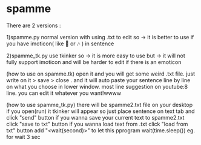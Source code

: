 # spamme
There are 2 versions :

1)spamme.py
normal version with using .txt to edit so
-> it is better to use if you have imoticon( like 🥺 or 🎶 ) in sentence

2)spamme_tk.py
use tkinker so
-> it is more easy to use but
-> it will not fully support imoticon and will be harder to edit if there is an emoticon

(how to use on spamme.tk)
open it and you will get some weird .txt file.
just write on it > save > close .
and it will auto paste your sentence line by line on what you choose in lower window.
most line suggestion on youtube:8 line.
you can edit it whatever you want!wwww

(how to use spamme_tk.py)
there will be spamme2.txt file on your desktop
if you open(run) it tkinker will appear so 
 just place sentence on text tab and click "send" button
 if you wanna save your current text to spamme2.txt click "save to txt" button
 if you wanna load text from .txt click "load from txt" button
  add "<wait(second)>" to let this pprogram wait(time.sleep()) eg. <wait3> for wait 3 sec

